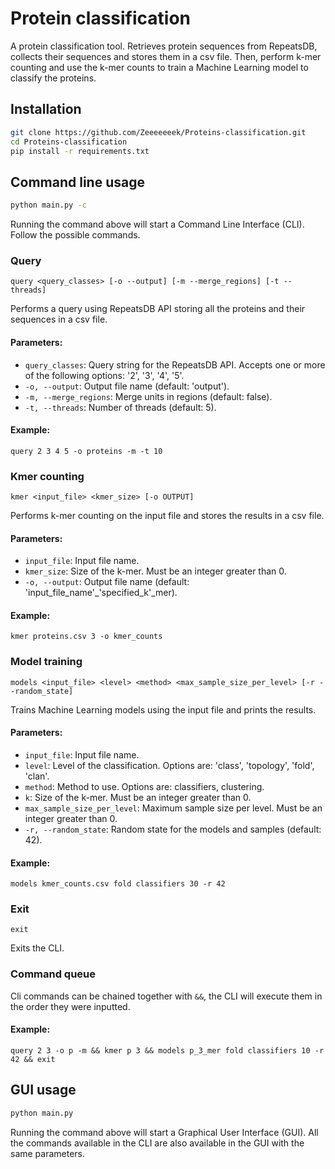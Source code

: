 # Protein classification 
A protein classification tool. Retrieves protein sequences from RepeatsDB, collects their sequences and stores them in a 
csv file. Then, perform k-mer counting and use the k-mer counts to train a Machine Learning model to classify the 
proteins.
## Installation
```bash
git clone https://github.com/Zeeeeeeek/Proteins-classification.git
cd Proteins-classification
pip install -r requirements.txt
```
## Command line usage
```bash
python main.py -c
```
Running the command above will start a Command Line Interface (CLI). Follow the possible commands.
### Query
```
query <query_classes> [-o --output] [-m --merge_regions] [-t --threads]
```
Performs a query using RepeatsDB API storing all the proteins and their sequences in a csv file.

#### Parameters:
- `query_classes`: Query string for the RepeatsDB API. Accepts one or more of the following options: '2', '3', '4', '5'.
- `-o, --output`: Output file name (default: 'output').
- `-m, --merge_regions`: Merge units in regions (default: false).
- `-t, --threads`: Number of threads (default: 5).

#### Example:
```
query 2 3 4 5 -o proteins -m -t 10
```

### Kmer counting
```
kmer <input_file> <kmer_size> [-o OUTPUT]
```
Performs k-mer counting on the input file and stores the results in a csv file.

#### Parameters:
- `input_file`: Input file name.
- `kmer_size`: Size of the k-mer. Must be an integer greater than 0.
- `-o, --output`: Output file name (default: 'input_file_name'_'specified_k'_mer).

#### Example:
```
kmer proteins.csv 3 -o kmer_counts
```

### Model training
```
models <input_file> <level> <method> <max_sample_size_per_level> [-r --random_state]
```
Trains Machine Learning models using the input file and prints the results.

#### Parameters:
- `input_file`: Input file name.
- `level`: Level of the classification. Options are: 'class', 'topology', 'fold', 'clan'.
- `method`: Method to use. Options are: classifiers, clustering.
- `k`: Size of the k-mer. Must be an integer greater than 0.
- `max_sample_size_per_level`: Maximum sample size per level. Must be an integer greater than 0.
- `-r, --random_state`: Random state for the models and samples (default: 42).

#### Example:
```
models kmer_counts.csv fold classifiers 30 -r 42
```

### Exit
```
exit
```
Exits the CLI.

### Command queue
Cli commands can be chained together with `&&`, the CLI will execute them in the order they were inputted.

#### Example:
```
query 2 3 -o p -m && kmer p 3 && models p_3_mer fold classifiers 10 -r 42 && exit
```


## GUI usage
```bash
python main.py
```
Running the command above will start a Graphical User Interface (GUI).
All the commands available in the CLI are also available in the GUI with the same parameters.